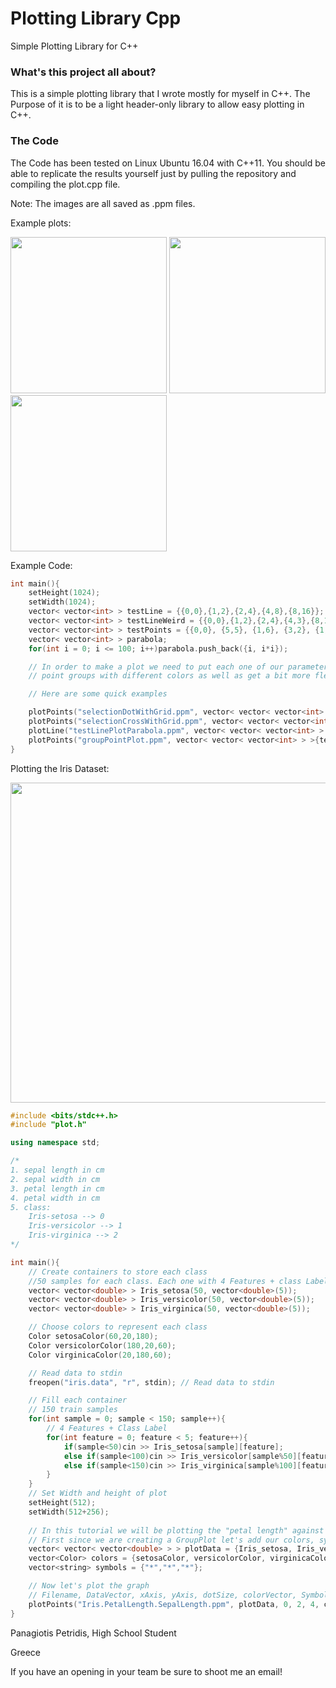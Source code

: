 # Plotting Library Cpp
Simple Plotting Library for C++

### What's this project all about?
This is a simple plotting library that I wrote mostly for myself in C++. The Purpose of it is to be a light header-only library 
to allow easy plotting in C++.

### The Code
The Code has been tested on Linux Ubuntu 16.04 with C++11. You should be able to replicate the results yourself just by pulling the repository and compiling the plot.cpp file.

Note: The images are all saved as .ppm files.

Example plots:

<img src="https://s12.postimg.org/3s6da9p8d/group_Point_Plot.png" width="250" height="250">
<img src="https://s12.postimg.org/ueitz8tfh/test_Line_Plot.png" width="250" height="250">
<img src="https://s12.postimg.org/hbn7fz37h/test_Line_Plot_Parabola.png" width="250" height="250">

Example Code:

```cpp
int main(){
	setHeight(1024);
	setWidth(1024);
	vector< vector<int> > testLine = {{0,0},{1,2},{2,4},{4,8},{8,16}}; // y = x*2
	vector< vector<int> > testLineWeird = {{0,0},{1,2},{2,4},{4,3},{8,16}};
	vector< vector<int> > testPoints = {{0,0}, {5,5}, {1,6}, {3,2}, {1,2}, {3,4}, {2,3}, {2,2}, {3,3}, {5,2}, {7,8}};
	vector< vector<int> > parabola;
	for(int i = 0; i <= 100; i++)parabola.push_back({i, i*i});

	// In order to make a plot we need to put each one of our parameters in a vector. So that we can plot multiple
	// point groups with different colors as well as get a bit more flexibility

	// Here are some quick examples

	plotPoints("selectionDotWithGrid.ppm", vector< vector< vector<int> > >{testPoints}, 0, 1, 7, vector<Color>{Color(60,10,255)}, vector<string>{"*"});
    plotPoints("selectionCrossWithGrid.ppm", vector< vector< vector<int> > >{testPoints}, 0, 1, 7, vector<Color>{Color(60,10,255)}, vector<string>{"+"});
	plotLine("testLinePlotParabola.ppm", vector< vector< vector<int> > >{parabola}, 0, 1, 1, vector<Color>{Color(60,10,255)});
	plotPoints("groupPointPlot.ppm", vector< vector< vector<int> > >{testPoints, testLineWeird}, 0, 1, 	6, vector<Color>{Color(60,10,255), Color(255,10,60)}, vector<string>{"*","*"});
}
```

Plotting the Iris Dataset:

<img src="https://s16.postimg.org/r5ts860n9/Iris_Petal_Length_Sepal_Length.png" width="768" height="512">

```cpp
#include <bits/stdc++.h>
#include "plot.h"

using namespace std;

/*
1. sepal length in cm
2. sepal width in cm
3. petal length in cm
4. petal width in cm
5. class:
	Iris-setosa --> 0
	Iris-versicolor --> 1
	Iris-virginica --> 2
*/

int main(){
	// Create containers to store each class
	//50 samples for each class. Each one with 4 Features + class Label
	vector< vector<double> > Iris_setosa(50, vector<double>(5));
	vector< vector<double> > Iris_versicolor(50, vector<double>(5));
	vector< vector<double> > Iris_virginica(50, vector<double>(5));

	// Choose colors to represent each class
	Color setosaColor(60,20,180);
	Color versicolorColor(180,20,60);
	Color virginicaColor(20,180,60);

	// Read data to stdin
	freopen("iris.data", "r", stdin); // Read data to stdin

	// Fill each container
	// 150 train samples
	for(int sample = 0; sample < 150; sample++){
		// 4 Features + Class Label
		for(int feature = 0; feature < 5; feature++){
			if(sample<50)cin >> Iris_setosa[sample][feature];
			else if(sample<100)cin >> Iris_versicolor[sample%50][feature];
			else if(sample<150)cin >> Iris_virginica[sample%100][feature];
		}
	}
	// Set Width and height of plot
	setHeight(512);
	setWidth(512+256);
	
	// In this tutorial we will be plotting the "petal length" against the "sepal length" for each sample
	// First since we are creating a GroupPlot let's add our colors, symbols and data into containers
	vector< vector< vector<double> > > plotData = {Iris_setosa, Iris_versicolor, Iris_virginica};
	vector<Color> colors = {setosaColor, versicolorColor, virginicaColor};
	vector<string> symbols = {"*","*","*"};

	// Now let's plot the graph
	// Filename, DataVector, xAxis, yAxis, dotSize, colorVector, Symbols
	plotPoints("Iris.PetalLength.SepalLength.ppm", plotData, 0, 2, 4, colors, symbols);
}
```


Panagiotis Petridis, High School Student

Greece

If you have an opening in your team be sure to shoot me an email!


